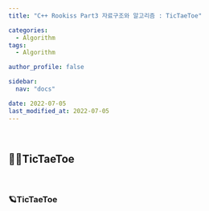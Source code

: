 ```yaml
---
title: "C++ Rookiss Part3 자료구조와 알고리즘 : TicTaeToe"

categories:
  - Algorithm
tags:
  - Algorithm

author_profile: false

sidebar:
  nav: "docs"

date: 2022-07-05
last_modified_at: 2022-07-05
---
```


<br>

## 🙇‍♀️TicTaeToe

<br>


### 🪐TicTaeToe